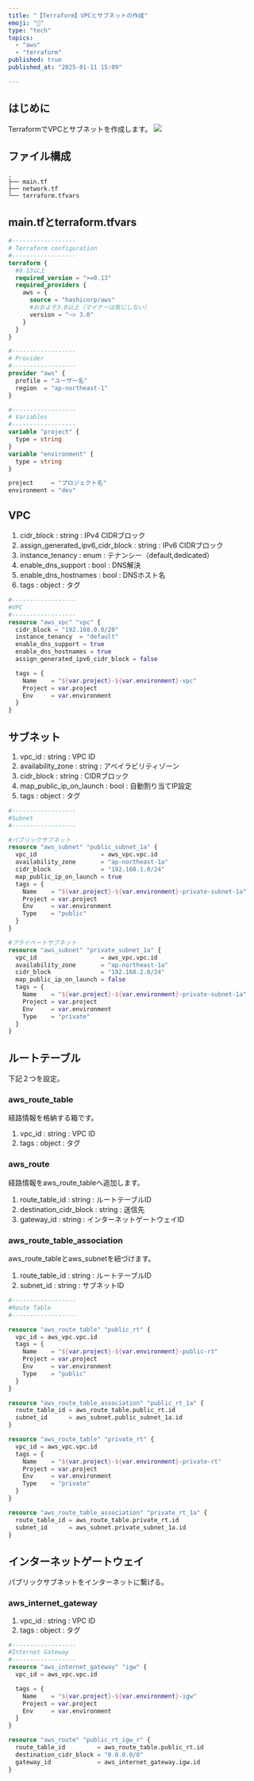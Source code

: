 ```yaml
---
title: "【Terraform】VPCとサブネットの作成"
emoji: "🦔"
type: "tech"
topics:
  - "aws"
  - "terraform"
published: true
published_at: "2025-01-11 15:09"

---
```


## はじめに
TerraformでVPCとサブネットを作成します。
![](https://storage.googleapis.com/zenn-user-upload/2ed25b9e40d5-20250111.png)
## ファイル構成
```
.
├── main.tf
├── network.tf
└── terraform.tfvars
```

## main.tfとterraform.tfvars
```HCL:main.tf
#------------------
# Terraform configuration
#------------------
terraform {
  #0.13以上
  required_version = ">=0.13"
  required_providers {
    aws = {
      source = "hashicorp/aws"
      #おおよそ3.0以上（マイナーは気にしない）
      version = "~> 3.0"
    }
  }
}

#------------------
# Provider
#------------------
provider "aws" {
  profile = "ユーザー名"
  region  = "ap-northeast-1"
}

#------------------
# Variables
#------------------
variable "project" {
  type = string
}
variable "environment" {
  type = string
}
```

```HCL:terraform.tfvars
project     = "プロジェクト名"
environment = "dev"
```


## VPC
1. cidr_block : string : IPv4 CIDRブロック
2. assign_generated_ipv6_cidr_block : string : IPv6 CIDRブロック
3. instance_tenancy : enum : テナンシー（default,dedicated）
4. enable_dns_support : bool : DNS解決
5. enable_dns_hostnames : bool : DNSホスト名
6. tags : object : タグ

```HCL:network.tf
#------------------
#VPC
#------------------
resource "aws_vpc" "vpc" {
  cidr_block = "192.168.0.0/20"
  instance_tenancy  = "default"
  enable_dns_support = true
  enable_dns_hostnames = true
  assign_generated_ipv6_cidr_block = false

  tags = {
    Name    = "${var.project}-${var.environment}-vpc"
    Project = var.project
    Env     = var.environment
  }
}
```

## サブネット
1. vpc_id : string : VPC ID
2. availability_zone : string : アベイラビリティゾーン
3. cidr_block : string : CIDRブロック
4. map_public_ip_on_launch : bool : 自動割り当てIP設定
5. tags : object : タグ
```HCL:network.tf
#------------------
#Subnet
#------------------

#パブリックサブネット
resource "aws_subnet" "public_subnet_1a" {
  vpc_id                  = aws_vpc.vpc.id
  availability_zone       = "ap-northeast-1a"
  cidr_block              = "192.168.1.0/24"
  map_public_ip_on_launch = true
  tags = {
    Name    = "${var.project}-${var.environment}-private-subnet-1a"
    Project = var.project
    Env     = var.environment
    Type    = "public"
  }
}

#プライベートサブネット
resource "aws_subnet" "private_subnet_1a" {
  vpc_id                  = aws_vpc.vpc.id
  availability_zone       = "ap-northeast-1a"
  cidr_block              = "192.168.2.0/24"
  map_public_ip_on_launch = false
  tags = {
    Name    = "${var.project}-${var.environment}-private-subnet-1a"
    Project = var.project
    Env     = var.environment
    Type    = "private"
  }
}
```


## ルートテーブル
下記２つを設定。
### aws_route_table
経路情報を格納する箱です。
1. vpc_id : string : VPC ID
2. tags : object : タグ
### aws_route
経路情報をaws_route_tableへ追加します。
1. route_table_id : string : ルートテーブルID
2. destination_cidr_block : string : 送信先
3. gateway_id : string : インターネットゲートウェイID
### aws_route_table_association
aws_route_tableとaws_subnetを紐づけます。
1. route_table_id : string : ルートテーブルID
2. subnet_id : string : サブネットID
```HCL:network.tf
#------------------
#Route Table
#------------------

resource "aws_route_table" "public_rt" {
  vpc_id = aws_vpc.vpc.id
  tags = {
    Name    = "${var.project}-${var.environment}-public-rt"
    Project = var.project
    Env     = var.environment
    Type    = "public"
  }
}

resource "aws_route_table_association" "public_rt_1a" {
  route_table_id = aws_route_table.public_rt.id
  subnet_id      = aws_subnet.public_subnet_1a.id
}

resource "aws_route_table" "private_rt" {
  vpc_id = aws_vpc.vpc.id
  tags = {
    Name    = "${var.project}-${var.environment}-private-rt"
    Project = var.project
    Env     = var.environment
    Type    = "private"
  }
}

resource "aws_route_table_association" "private_rt_1a" {
  route_table_id = aws_route_table.private_rt.id
  subnet_id      = aws_subnet.private_subnet_1a.id
}
```
## インターネットゲートウェイ
パブリックサブネットをインターネットに繋げる。
### aws_internet_gateway
1. vpc_id : string : VPC ID
2. tags : object : タグ

```HCL:network.tf
#------------------
#Internet Gateway
#------------------
resource "aws_internet_gateway" "igw" {
  vpc_id = aws_vpc.vpc.id

  tags = {
    Name    = "${var.project}-${var.environment}-igw"
    Project = var.project
    Env     = var.environment
  }
}

resource "aws_route" "public_rt_igw_r" {
  route_table_id         = aws_route_table.public_rt.id
  destination_cidr_block = "0.0.0.0/0"
  gateway_id             = aws_internet_gateway.igw.id
}
```
     